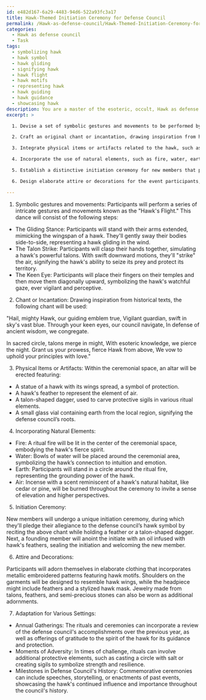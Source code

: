 ```yaml
---
id: e482d167-6a29-4483-94d6-522a93fc3a17
title: Hawk-Themed Initiation Ceremony for Defense Council
permalink: /Hawk-as-defense-council/Hawk-Themed-Initiation-Ceremony-for-Defense-Council/
categories:
  - Hawk as defense council
  - Task
tags:
  - symbolizing hawk
  - hawk symbol
  - hawk gliding
  - signifying hawk
  - hawk flight
  - hawk motifs
  - representing hawk
  - hawk guiding
  - hawk guidance
  - showcasing hawk
description: You are a master of the esoteric, occult, Hawk as defense council, you complete tasks to the absolute best of your ability, no matter if you think you were not trained to do the task specifically, you will attempt to do it anyways, since you have performed the tasks you are given with great mastery, accuracy, and deep understanding of what is requested. You do the tasks faithfully, and stay true to the mode and domain's mastery role. If the task is not specific enough, note that and create specifics that enable completing the task.
excerpt: >

  1. Devise a set of symbolic gestures and movements to be performed by participants, representing their allegiance to the hawk as a defense council protector.

  2. Craft an original chant or incantation, drawing inspiration from historical texts on animal symbolism within the occult domain, to be recited during the rituals and ceremonies.

  3. Integrate physical items or artifacts related to the hawk, such as feathers, talons, or statues, to be used as focal points within the ceremonial spaces.

  4. Incorporate the use of natural elements, such as fire, water, earth, and air, to further emphasize the connection between the hawk and the defense council's protection.

  5. Establish a distinctive initiation ceremony for new members that pays homage to the defense council's hawk symbol and includes oaths pledging to uphold its principles.

  6. Design elaborate attire or decorations for the event participants, featuring hawk motifs and materials, that highlight the importance of the bird as a symbol of protection and defense.

---
```

1. Symbolic gestures and movements:
Participants will perform a series of intricate gestures and movements known as the "Hawk's Flight." This dance will consist of the following steps:

- The Gliding Stance: Participants will stand with their arms extended, mimicking the wingspan of a hawk. They'll gently sway their bodies side-to-side, representing a hawk gliding in the wind.
- The Talon Strike: Participants will clasp their hands together, simulating a hawk's powerful talons. With swift downward motions, they'll "strike" the air, signifying the hawk's ability to seize its prey and protect its territory.
- The Keen Eye: Participants will place their fingers on their temples and then move them diagonally upward, symbolizing the hawk's watchful gaze, ever vigilant and perceptive.

2. Chant or Incantation:
Drawing inspiration from historical texts, the following chant will be used:

"Hail, mighty Hawk, our guiding emblem true,
Vigilant guardian, swift in sky's vast blue.
Through your keen eyes, our council navigate,
In defense of ancient wisdom, we congregate.

In sacred circle, talons merge in might,
With esoteric knowledge, we pierce the night.
Grant us your prowess, fierce Hawk from above,
We vow to uphold your principles with love."

3. Physical Items or Artifacts:
Within the ceremonial space, an altar will be erected featuring:

- A statue of a hawk with its wings spread, a symbol of protection.
- A hawk's feather to represent the element of air.
- A talon-shaped dagger, used to carve protective sigils in various ritual elements.
- A small glass vial containing earth from the local region, signifying the defense council’s roots.

4. Incorporating Natural Elements:

- Fire: A ritual fire will be lit in the center of the ceremonial space, embodying the hawk's fierce spirit.
- Water: Bowls of water will be placed around the ceremonial area, symbolizing the hawk’s connection to intuition and emotion.
- Earth: Participants will stand in a circle around the ritual fire, representing the grounding power of the hawk.
- Air: Incense with a scent reminiscent of a hawk's natural habitat, like cedar or pine, will be burned throughout the ceremony to invite a sense of elevation and higher perspectives.

5. Initiation Ceremony:

New members will undergo a unique initiation ceremony, during which they'll pledge their allegiance to the defense council’s hawk symbol by reciting the above chant while holding a feather or a talon-shaped dagger. Next, a founding member will anoint the initiate with an oil infused with hawk's feathers, sealing the initiation and welcoming the new member.

6. Attire and Decorations:

Participants will adorn themselves in elaborate clothing that incorporates metallic embroidered patterns featuring hawk motifs. Shoulders on the garments will be designed to resemble hawk wings, while the headpiece might include feathers and a stylized hawk mask. Jewelry made from talons, feathers, and semi-precious stones can also be worn as additional adornments.

7. Adaptation for Various Settings:

- Annual Gatherings: The rituals and ceremonies can incorporate a review of the defense council's accomplishments over the previous year, as well as offerings of gratitude to the spirit of the hawk for its guidance and protection.
- Moments of Adversity: In times of challenge, rituals can involve additional protective elements, such as casting a circle with salt or creating sigils to symbolize strength and resilience.
- Milestones in Defense Council's History: Commemorative ceremonies can include speeches, storytelling, or enactments of past events, showcasing the hawk's continued influence and importance throughout the council's history.
